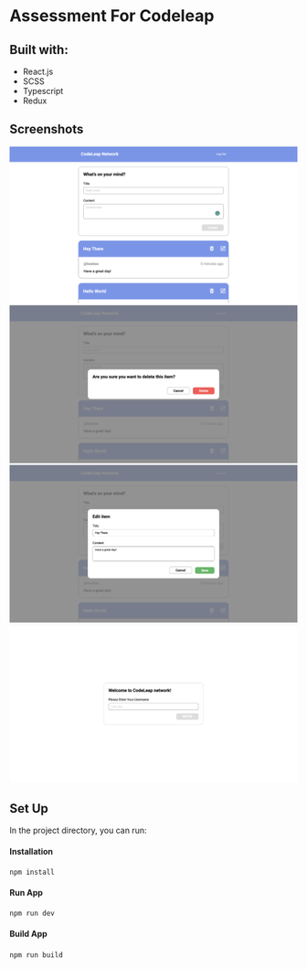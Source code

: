 # Assessment For Codeleap
## Built with:
- React.js
- SCSS
- Typescript
- Redux

## Screenshots
![Dahboard](/src/assets/images/dashboard.png)
![Delete view](/src/assets/images/deleteview.png)
![Edit view](/src/assets/images/editview.png)
![Signup page](/src/assets/images/signup.png)

## Set Up 

In the project directory, you can run:

#### Installation

`npm install`

#### Run App

`npm run dev`

#### Build App

`npm run build`